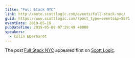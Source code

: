 ```yaml
---
title: "Full Stack NYC"
link: http://ante.scottlogic.com/events/full-stack-nyc/
guid: https://www.scottlogic.com/?post_type=events&p=5871
eventDate: 2019-05-16
pubDateTime: 2019-05-08 07:29:49 +0000
speakers:
  - Colin Eberhardt
---
```


<p>The post <a rel="nofollow" href="http://ante.scottlogic.com/events/full-stack-nyc/">Full Stack NYC</a> appeared first on <a rel="nofollow" href="http://ante.scottlogic.com">Scott Logic</a>.</p>